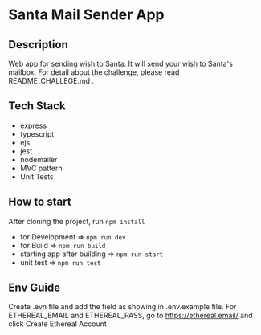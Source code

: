 # Santa Mail Sender App

## Description
Web app for sending wish to Santa. It will send your wish to Santa's mailbox. For detail about the challenge, please read README_CHALLEGE.md .

## Tech Stack
- express
- typescript
- ejs
- jest
- nodemailer
- MVC pattern
- Unit Tests

## How to start
After cloning the project, run `npm install`
- for Development => `npm run dev`
- for Build => `npm run build`
- starting app after building => `npm run start`
- unit test => `npm run test`

## Env Guide
Create .evn file and add the field as showing in .env.example file. For ETHEREAL_EMAIL and ETHEREAL_PASS, go to https://ethereal.email/ and click Create Ethereal Account

